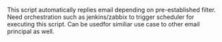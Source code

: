 This script automatically replies email depending on pre-established filter. Need orchestration such as jenkins/zabbix to trigger scheduler for executing this script.
Can be usedfor similiar use case to other email principal as well.
